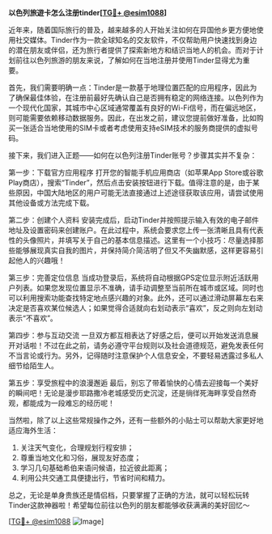 **以色列旅遊卡怎么注册tinder[[TG💪+ @esim1088](https://t.me/s/esim1088)]**

近年来，随着国际旅行的普及，越来越多的人开始关注如何在异国他乡更方便地使用社交媒体。Tinder作为一款全球知名的交友软件，不仅帮助用户快速找到身边的潜在朋友或伴侣，还为旅行者提供了探索新地方和结识当地人的机会。而对于计划前往以色列旅游的朋友来说，了解如何在当地注册并使用Tinder显得尤为重要。

首先，我们需要明确一点：Tinder是一款基于地理位置匹配的应用程序，因此为了确保最佳体验，在注册前最好先确认自己是否拥有稳定的网络连接。以色列作为一个现代化国家，其城市中心区域通常覆盖有良好的Wi-Fi信号，而在偏远地区，则可能需要依赖移动数据服务。因此，在出发之前，建议您提前做好准备，比如购买一张适合当地使用的SIM卡或者考虑使用支持eSIM技术的服务商提供的虚拟号码。

接下来，我们进入正题——如何在以色列注册Tinder账号？步骤其实并不复杂：

第一步：下载官方应用程序
打开您的智能手机应用商店（如苹果App Store或谷歌Play商店），搜索“Tinder”，然后点击安装按钮进行下载。值得注意的是，由于某些原因，中国大陆地区的用户可能无法直接通过上述途径获取该应用，请尝试使用其他设备或方法完成下载。

第二步：创建个人资料
安装完成后，启动Tinder并按照提示输入有效的电子邮件地址及设置密码来创建账户。在此过程中，系统会要求您上传一张清晰且具有代表性的头像照片，并填写关于自己的基本信息描述。这里有一个小技巧：尽量选择那些能够展现真实自我的图片，并保持简介简洁明了但又不失幽默感，这样更容易引起他人的兴趣哦！

第三步：完善定位信息
当成功登录后，系统将自动根据GPS定位显示附近活跃用户列表。如果您发现位置显示不准确，请手动调整至当前所在城市或区域。同时也可以利用搜索功能查找特定地点感兴趣的对象。此外，还可以通过滑动屏幕左右来决定是否喜欢某位候选人；如果觉得合适就向右划动表示“喜欢”，反之则向左划动表示“不喜欢”。

第四步：参与互动交流
一旦双方都互相表达了好感之后，便可以开始发送消息展开对话啦！不过在此之前，请务必遵守平台规则以及社会道德规范，避免发表任何不当言论或行为。另外，记得随时注意保护个人信息安全，不要轻易透露过多私人细节给陌生人。

第五步：享受旅程中的浪漫邂逅
最后，别忘了带着愉快的心情去迎接每一个美好的瞬间吧！无论是漫步耶路撒冷老城感受历史沉淀，还是徜徉死海畔享受自然奇观，都能成为一段难忘的经历呢！

当然啦，除了以上这些常规操作之外，还有一些额外的小贴士可以帮助大家更好地适应海外生活：
1. 关注天气变化，合理规划行程安排；
2. 尊重当地文化和习俗，展现友好态度；
3. 学习几句基础希伯来语问候语，拉近彼此距离；
4. 利用公共交通工具便捷出行，节省时间和精力。

总之，无论是单身贵族还是情侣档，只要掌握了正确的方法，就可以轻松玩转Tinder这款神器啦！希望每位前往以色列的朋友都能够收获满满的美好回忆～ 

[[TG💪+ @esim1088](https://t.me/s/esim1088) ![Image](https://i.postimg.cc/4NQfJmqS/Snipaste-2025-05-13-00-14-12.png)]